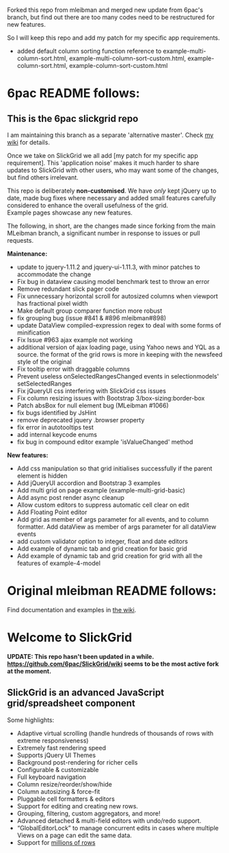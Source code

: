 Forked this repo from mleibman and merged new update from 6pac's branch, but find out there are too many codes need to be restructured for new features. 

So I will keep this repo and add my patch for my specific app requirements.

* added default column sorting function
    reference to example-multi-column-sort.html, example-multi-column-sort-custom.html, example-column-sort.html, example-column-sort-custom.html

# 6pac README follows:

## This is the 6pac slickgrid repo

I am maintaining this branch as a separate 'alternative master'. Check [my wiki](https://github.com/6pac/SlickGrid/wiki) for details.

Once we take on SlickGrid we all add [my patch for my specific app requirement]. This 'application noise' makes it much harder to share updates to SlickGrid with other users, who may want some of the changes, but find others irrelevant.  

This repo is deliberately **non-customised**. We have *only* kept jQuery up to date, made bug fixes where necessary and added small features carefully considered to enhance the overall usefulness of the grid.  
Example pages showcase any new features.

The following, in short, are the changes made since forking from the main MLeibman branch, a significant number in response to issues or pull requests.

**Maintenance:**

* update to jquery-1.11.2 and jquery-ui-1.11.3, with minor patches to accommodate the change
* Fix bug in dataview causing model benchmark test to throw an error
* Remove redundant slick pager code
* Fix unnecessary horizontal scroll for autosized columns when viewport has fractional pixel width
* Make default group comparer function more robust
* fix grouping bug (issue #841 & #896 mleibman#898)
* update DataView compiled-expression regex to deal with some forms of minification
* Fix Issue #963 ajax example not working
* additional version of ajax loading page, using Yahoo news and YQL as a source. the format of the grid rows is more in keeping with the newsfeed style of the original
* Fix tooltip error with draggable columns 
* Prevent useless onSelectedRangesChanged events in selectionmodels' setSelectedRanges
* Fix jQueryUI css interfering with SlickGrid css issues
* Fix column resizing issues with Bootstrap 3/box-sizing:border-box
* Patch absBox for null element bug (MLeibman #1066)
* fix bugs identified by JsHint
* remove deprecated jquery .browser property
* fix error in autotooltips test
* add internal keycode enums
* fix bug in compound editor example 'isValueChanged' method

**New features:**

* Add css manipulation so that grid initialises successfully if the parent element is hidden
* Add jQueryUI accordion and Bootstrap 3 examples
* Add multi grid on page example (example-multi-grid-basic)
* Add async post render async cleanup
* Allow custom editors to suppress automatic cell clear on edit
* Add Floating Point editor
* Add grid as member of args parameter for all events, and to column formatter. Add dataView as member of args parameter for all dataView events
* add custom validator option to integer, float and date editors
* Add example of dynamic tab and grid creation for basic grid 
* Add example of dynamic tab and grid creation for grid with all the features of example-4-model

# Original mleibman README follows:





Find documentation and examples in [the wiki](https://github.com/mleibman/SlickGrid/wiki).

# Welcome to SlickGrid

**UPDATE:  This repo hasn't been updated in a while. https://github.com/6pac/SlickGrid/wiki seems to be the most active fork at the moment.**

## SlickGrid is an advanced JavaScript grid/spreadsheet component

Some highlights:

* Adaptive virtual scrolling (handle hundreds of thousands of rows with extreme responsiveness)
* Extremely fast rendering speed
* Supports jQuery UI Themes
* Background post-rendering for richer cells
* Configurable & customizable
* Full keyboard navigation
* Column resize/reorder/show/hide
* Column autosizing & force-fit
* Pluggable cell formatters & editors
* Support for editing and creating new rows.
* Grouping, filtering, custom aggregators, and more!
* Advanced detached & multi-field editors with undo/redo support.
* “GlobalEditorLock” to manage concurrent edits in cases where multiple Views on a page can edit the same data.
* Support for [millions of rows](http://stackoverflow.com/a/2569488/1269037)
